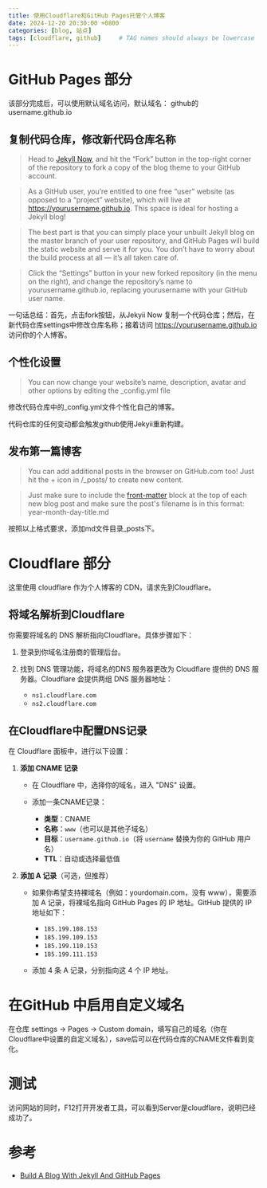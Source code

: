 ```yaml
---
title: 使用Cloudflare和GitHub Pages托管个人博客
date: 2024-12-20 20:30:00 +0800
categories: [blog, 站点]
tags: [cloudflare, github]     # TAG names should always be lowercase
---
```


# GitHub Pages 部分

该部分完成后，可以使用默认域名访问，默认域名： github的username.github.io

## 复制代码仓库，修改新代码仓库名称

>Head to [Jekyll Now](https://github.com/barryclark/jekyll-now), and hit the “Fork” button in the top-right corner of the repository to fork a copy of the blog theme to your GitHub account.

>As a GitHub user, you’re entitled to one free “user” website (as opposed to a “project” website), which will live at https://yourusername.github.io. This space is ideal for hosting a Jekyll blog!

>The best part is that you can simply place your unbuilt Jekyll blog on the master branch of your user repository, and GitHub Pages will build the static website and serve it for you. You don’t have to worry about the build process at all — it’s all taken care of.

>Click the “Settings” button in your new forked repository (in the menu on the right), and change the repository’s name to yourusername.github.io, replacing yourusername with your GitHub user name.

一句话总结：首先，点击fork按钮，从Jekyii Now 复制一个代码仓库；然后，在新代码仓库settings中修改仓库名称；接着访问 https://yourusername.github.io 访问你的个人博客。


## 个性化设置

> You can now change your website’s name, description, avatar and other options by editing the _config.yml file

修改代码仓库中的_config.yml文件个性化自己的博客。

代码仓库的任何变动都会触发github使用Jekyii重新构建。

## 发布第一篇博客

>You can add additional posts in the browser on GitHub.com too!
Just hit the + icon in /_posts/ to create new content. 

>Just make sure to include the [front-matter](https://jekyllrb.com/docs/front-matter/) block at the top of each new blog post and make sure the post's filename is in this format: year-month-day-title.md

按照以上格式要求，添加md文件目录_posts下。


# Cloudflare 部分

这里使用 cloudflare 作为个人博客的 CDN，请求先到Cloudflare。

## 将域名解析到Cloudflare

你需要将域名的 DNS 解析指向Cloudflare。具体步骤如下：

  1. 登录到你域名注册商的管理后台。
  2. 找到 DNS 管理功能，将域名的DNS 服务器更改为 Cloudflare 提供的 DNS 服务器。Cloudflare 会提供两组 DNS 服务器地址：

     - `ns1.cloudflare.com`
     - `ns2.cloudflare.com`

## 在Cloudflare中配置DNS记录

在 Cloudflare 面板中，进行以下设置：

1. **添加 CNAME 记录**

   - 在 Cloudflare 中，选择你的域名，进入 "DNS" 设置。

   - 添加一条CNAME记录：
     - **类型**：CNAME
     - **名称**：`www`（也可以是其他子域名）
     - **目标**：`username.github.io`（将 `username` 替换为你的 GitHub 用户名）
     - **TTL**：自动或选择最低值

2. **添加 A 记录**（可选，但推荐）

   - 如果你希望支持裸域名（例如：yourdomain.com，没有 www），需要添加 A 记录，将裸域名指向 GitHub Pages 的 IP 地址。GitHub 提供的 IP 地址如下：

     - `185.199.108.153`
     - `185.199.109.153`
     - `185.199.110.153`
     - `185.199.111.153`

   - 添加 4 条 A 记录，分别指向这 4 个 IP 地址。

# 在GitHub 中启用自定义域名

在仓库 settings -> Pages -> Custom domain，填写自己的域名（你在Cloudflare中设置的自定义域名），save后可以在代码仓库的CNAME文件看到变化。

# 测试

访问网站的同时，F12打开开发者工具，可以看到Server是cloudflare，说明已经成功了。

# 参考

* [Build A Blog With Jekyll And GitHub Pages](https://www.smashingmagazine.com/2014/08/build-blog-jekyll-github-pages/)